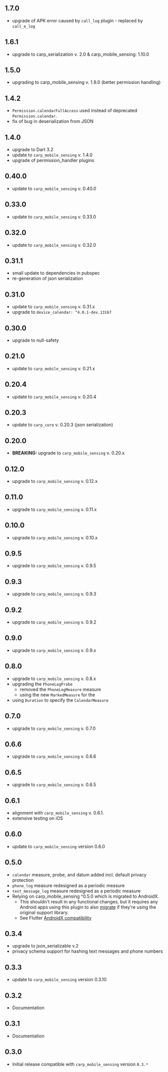 ## 1.7.0

* upgrade of APK error caused by `call_log` plugin - replaced by `call_e_log`

## 1.6.1

* upgrade to carp_serialization v. 2.0 & carp_mobile_sensing: 1.10.0

## 1.5.0

* upgrading to carp_mobile_sensing v. 1.9.0 (better permission handling)

## 1.4.2

* `Permission.calendarFullAccess` used instead of deprecated `Permission.calendar`.
* fix of bug in deserialization from JSON

## 1.4.0

* upgrade to Dart 3.2
* update to `carp_mobile_sensing` v. 1.4.0
* upgrade of permission_handler plugins

## 0.40.0

* update to `carp_mobile_sensing` v. 0.40.0

## 0.33.0

* update to `carp_mobile_sensing` v. 0.33.0

## 0.32.0

* update to `carp_mobile_sensing` v. 0.32.0

## 0.31.1

* small update to dependencies in pubspec
* re-generation of json serialization

## 0.31.0

* update to `carp_mobile_sensing` v. 0.31.x
* upgrade to `device_calendar: ^4.0.1-dev.13167`

## 0.30.0

* upgrade to null-safety

## 0.21.0

* update to `carp_mobile_sensing` v. 0.21.x

## 0.20.4

* update to `carp_mobile_sensing` v. 0.20.4

## 0.20.3

* update to `carp_core` v. 0.20.3 (json serialization)

## 0.20.0

* **BREAKING:** upgrade to `carp_mobile_sensing` v. 0.20.x

## 0.12.0

* upgrade to `carp_mobile_sensing` v. 0.12.x

## 0.11.0

* upgrade to `carp_mobile_sensing` v. 0.11.x

## 0.10.0

* upgrade to `carp_mobile_sensing` v. 0.10.x

## 0.9.5

* upgrade to `carp_mobile_sensing` v. 0.9.5

## 0.9.3

* upgrade to `carp_mobile_sensing` v. 0.9.3

## 0.9.2

* upgrade to `carp_mobile_sensing` v. 0.9.2

## 0.9.0

* upgrade to `carp_mobile_sensing` v. 0.9.x

## 0.8.0

* upgrade to `carp_mobile_sensing` v. 0.8.x
* upgrading the `PhoneLogProbe`
  * removed the `PhoneLogMeasure` measure
  * using the new `MarkedMeasure` for the
* using `Duration` to specify the `CalendarMeasure`

## 0.7.0

* upgrade to `carp_mobile_sensing` v. 0.7.0

## 0.6.6

* upgrade to `carp_mobile_sensing` v. 0.6.6

## 0.6.5

* upgrade to `carp_mobile_sensing` v. 0.6.5

## 0.6.1

* alignment with `carp_mobile_sensing` v. 0.6.1.
* extensive testing on iOS

## 0.6.0

* update to `carp_mobile_sensing` version 0.6.0

## 0.5.0

* `calendar` measure, probe, and datum added incl. default privacy protection
* `phone_log` measure redesigned as a periodic measure
* `text_message_log` measure redesigned as a periodic measure
* Relying on carp_mobile_sensing ^0.5.0 which is migrated to AndroidX.
  * This shouldn't result in any functional changes, but it requires any Android apps using this plugin to also
[migrate](https://developer.android.com/jetpack/androidx/migrate) if they're using the original support library.
  * See Flutter [AndroidX compatibility](https://flutter.dev/docs/development/packages-and-plugins/androidx-compatibility)

## 0.3.4

* upgrade to json_serializable v.2
* privacy schema support for hashing text messages and phone numbers

## 0.3.3

* update to `carp_mobile_sensing` version 0.3.10

## 0.3.2

* Documentation

## 0.3.1

* Documentation

## 0.3.0

* Initial release compatible with `carp_mobile_sensing` version `0.3.*`

